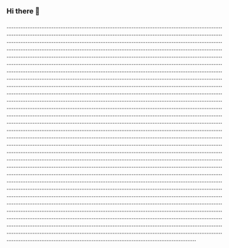 ### Hi there 👋

.........................................................................................................................................................................................................................................................................................................................................................................................................................................................................................................................................................................................................................................................................................................................................................................................................................................................................................................................................................................................................................................................................................................................................................................................................................................................................................................................................................................................................................................................................................................................................................................................................................................................................................................................................................................................................................................................................................................................................................................................................................................................................................................................................................................................................................................................................................................................................................................................................................................................................................................................................................................................................................................................................................................................................................................................................................................................................................................................................................................................................................................................................................................................................................................................................................................................................................................................................................................................................................................................................................................................................................................................................................................................................................................................................................................................................................................................